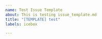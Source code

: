 ```yaml
---
name: Test Issue Template
about: This is testing issue_template.md
title: "[TEMPLATE] test"
labels: icebox

---
```



